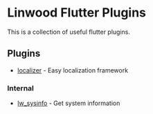 # Linwood Flutter Plugins

This is a collection of useful flutter plugins.

## Plugins

* [localizer](packages/localizer) - Easy localization framework

### Internal

* [lw_sysinfo](packages/lw_sysinfo) - Get system information
